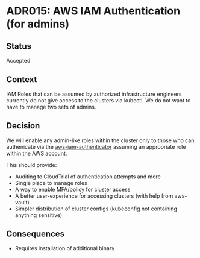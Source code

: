 # ADR015: AWS IAM Authentication (for admins)

## Status

Accepted

## Context

IAM Roles that can be assumed by authorized infrastructure engineers currently do not give access to the clusters via kubectl. We do not want to have to manage two sets of admins.

## Decision

We will enable any admin-like roles within the cluster only to those who can authenicate via the [aws-iam-authenticator](https://github.com/kubernetes-sigs/aws-iam-authenticator) assuming an appropriate role within the AWS account.

This should provide:

* Auditing to CloudTrial of authentication attempts and more
* Single place to manage roles
* A way to enable MFA/policy for cluster access
* A better user-experience for accessing clusters (with help from aws-vault)
* Simpler distribution of cluster configs (kubeconfig not containing anything sensitive)

## Consequences

* Requires installation of additional binary
